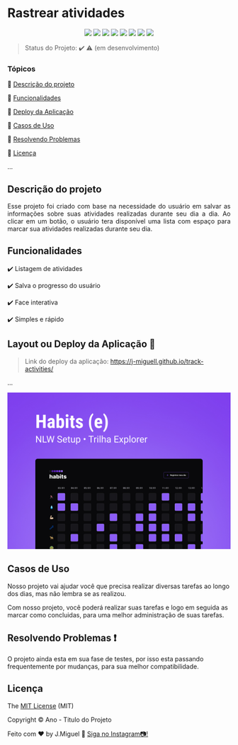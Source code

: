 


  <h1>Rastrear atividades</h1> 
  
 
  
 
  
  


<p align="center">
  <img src="https://img.shields.io/static/v1?label=react&message=framework&color=blue&style=for-the-badge&logo=REACT"/>
  <img src="https://img.shields.io/static/v1?label=Netlify&message=deploy&color=blue&style=for-the-badge&logo=netlify"/>
  <img src="http://img.shields.io/static/v1?label=License&message=MIT&color=green&style=for-the-badge"/>
  <img src="http://img.shields.io/static/v1?label=Ruby&message=2.6.3&color=red&style=for-the-badge&logo=ruby"/>
  <img src="http://img.shields.io/static/v1?label=Ruby%20On%20Rails%20&message=6.0.2.2&color=red&style=for-the-badge&logo=ruby"/>
  <img src="http://img.shields.io/static/v1?label=TESTES&message=%3E100&color=GREEN&style=for-the-badge"/>
   <img src="http://img.shields.io/static/v1?label=STATUS&message=EM%20DESENVOLVIMENTO&color=RED&style=for-the-badge"/>
   <img src="http://img.shields.io/static/v1?label=STATUS&message=CONCLUIDO&color=GREEN&style=for-the-badge"/>
</p>

> Status do Projeto: :heavy_check_mark: :warning: (em desenvolvimento)

### Tópicos 

:small_blue_diamond: [Descrição do projeto](#descrição-do-projeto)

:small_blue_diamond: [Funcionalidades](#funcionalidades)

:small_blue_diamond: [Deploy da Aplicação](#deploy-da-aplicação-dash)

:small_blue_diamond: [Casos de Uso](#casos-de-uso)

:small_blue_diamond: [Resolvendo Problemas](#resolvendo_problemas)

:small_blue_diamond: [Licença](#licença)

... 

## Descrição do projeto 

<p align="justify">
  Esse projeto foi criado com base na necessidade do usuário em salvar as informações sobre suas atividades realizadas durante seu dia a dia.
  Ao clicar em um botão, o usuário tera disponível uma lista com espaço para marcar sua atividades realizadas durante seu dia.
</p>

## Funcionalidades

:heavy_check_mark: Listagem de atividades 

:heavy_check_mark: Salva o progresso do usuário

:heavy_check_mark: Face interativa

:heavy_check_mark: Simples e rápido

## Layout ou Deploy da Aplicação :dash:

> Link do deploy da aplicação: https://j-miguell.github.io/track-activities/

... 

<div>
<img src="/.github/preview.jpg" width:"100%">
</div>




## Casos de Uso

Nosso projeto vai ajudar você que precisa realizar diversas tarefas ao longo dos dias, mas não lembra se as realizou.

Com nosso projeto, você poderá realizar suas tarefas e logo em seguida as marcar como concluidas, para uma melhor administração de suas tarefas.

 

## Resolvendo Problemas :exclamation:

O projeto ainda esta em sua fase de testes, por isso esta passando frequentemente por mudanças, para sua melhor compatibilidade.

## Licença 

The [MIT License]() (MIT)

Copyright :copyright: Ano - Titulo do Projeto

Feito com ♥ by J.Miguel :wave: [Siga no Instagram📷!](https://instagram.com/joaomiguell_ss)


